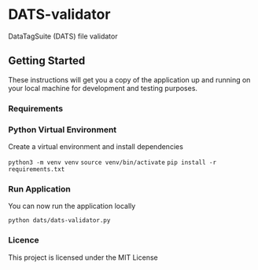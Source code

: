 # DATS-validator

DataTagSuite (DATS) file validator


## Getting Started

These instructions will get you a copy of the application up and running on your local machine for development and testing purposes.


### Requirements

### Python Virtual Environment

Create a virtual environment and install dependencies

`python3 -m venv venv`
`source venv/bin/activate`
`pip install -r requirements.txt`

### Run Application

You can now run the application locally 

`python dats/dats-validator.py`


### Licence 

This project is licensed under the MIT License

